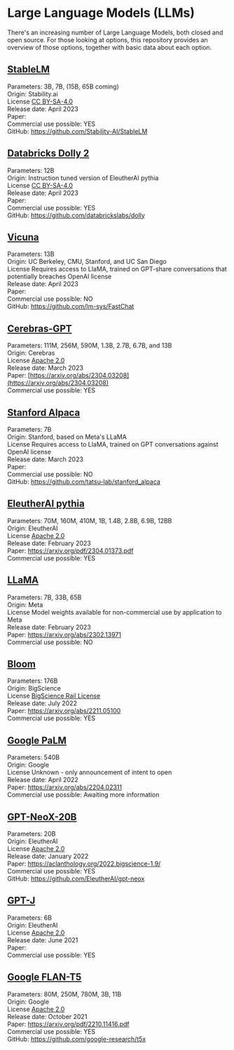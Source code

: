 # Large Language Models (LLMs)

There's an increasing number of Large Language Models, both closed and open source. For those looking at options, this repository provides an overview of those options, together with basic data about each option. 

## [StableLM](https://stability.ai/blog/stability-ai-launches-the-first-of-its-stablelm-suite-of-language-models)  
Parameters: 3B, 7B, (15B, 65B coming)  
Origin: Stability.ai  
License [CC BY-SA-4.0](https://creativecommons.org/licenses/by-sa/4.0/)  
Release date: April 2023  
Paper:  
Commercial use possible: YES  
GitHub: https://github.com/Stability-AI/StableLM  

## [Databricks Dolly 2](https://www.databricks.com/blog/2023/04/12/dolly-first-open-commercially-viable-instruction-tuned-llm)  
Parameters: 12B  
Origin: Instruction tuned version of EleutherAI pythia  
License [CC BY-SA-4.0](https://creativecommons.org/licenses/by-sa/4.0/)  
Release date: April 2023  
Paper:  
Commercial use possible: YES  
GitHub: https://github.com/databrickslabs/dolly  

## [Vicuna](https://vicuna.lmsys.org/)  
Parameters: 13B  
Origin: UC Berkeley, CMU, Stanford, and UC San Diego  
License Requires access to LlaMA, trained on GPT-share conversations that potentially breaches OpenAI license  
Release date: April 2023  
Paper:  
Commercial use possible: NO  
GitHub: https://github.com/lm-sys/FastChat  

## [Cerebras-GPT](https://www.cerebras.net/blog/cerebras-gpt-a-family-of-open-compute-efficient-large-language-models/)  
Parameters: 111M, 256M, 590M, 1.3B, 2.7B, 6.7B, and 13B  
Origin: Cerebras  
License [Apache 2.0](https://www.apache.org/licenses/LICENSE-2.0)  
Release date: March 2023  
Paper: [https://arxiv.org/abs/2304.03208](https://arxiv.org/abs/2304.03208)  
Commercial use possible: YES  

## [Stanford Alpaca](https://crfm.stanford.edu/2023/03/13/alpaca.html)  
Parameters: 7B  
Origin: Stanford, based on Meta's LLaMA  
License Requires access to LlaMA, trained on GPT conversations against OpenAI license  
Release date: March 2023  
Paper:   
Commercial use possible: NO  
GitHub: https://github.com/tatsu-lab/stanford_alpaca  

## [EleutherAI pythia](https://github.com/EleutherAI/pythia)  
Parameters: 70M, 160M, 410M, 1B, 1.4B, 2.8B, 6.9B, 12BB  
Origin: EleutherAI   
License [Apache 2.0](https://www.apache.org/licenses/LICENSE-2.0)  
Release date: February 2023  
Paper: https://arxiv.org/pdf/2304.01373.pdf  
Commercial use possible: YES  

## [LLaMA](https://ai.facebook.com/blog/large-language-model-llama-meta-ai/)  
Parameters: 7B, 33B, 65B  
Origin: Meta  
License Model weights available for non-commercial use by application to Meta  
Release date: February 2023  
Paper: https://arxiv.org/abs/2302.13971  
Commercial use possible: NO  

## [Bloom](https://bigscience.huggingface.co/blog/bloom)  
Parameters: 176B  
Origin: BigScience  
License [BigScience Rail License](https://bigscience.huggingface.co/blog/the-bigscience-rail-license)  
Release date: July 2022  
Paper: https://arxiv.org/abs/2211.05100  
Commercial use possible: YES  

## [Google PaLM](https://ai.googleblog.com/2022/04/pathways-language-model-palm-scaling-to.html)  
Parameters: 540B  
Origin: Google  
License Unknown - only announcement of intent to open  
Release date: April 2022  
Paper: https://arxiv.org/abs/2204.02311  
Commercial use possible: Awaiting more information  

## [GPT-NeoX-20B](https://huggingface.co/EleutherAI/gpt-neox-20b)  
Parameters: 20B  
Origin: EleutherAI   
License [Apache 2.0](https://www.apache.org/licenses/LICENSE-2.0)  
Release date: January 2022  
Paper: https://aclanthology.org/2022.bigscience-1.9/  
Commercial use possible: YES  
GitHub: https://github.com/EleutherAI/gpt-neox

## [GPT-J](https://huggingface.co/EleutherAI/gpt-j-6b)  
Parameters: 6B  
Origin: EleutherAI   
License [Apache 2.0](https://www.apache.org/licenses/LICENSE-2.0)  
Release date: June 2021  
Paper:   
Commercial use possible: YES  

## [Google FLAN-T5](https://ai.googleblog.com/2020/02/exploring-transfer-learning-with-t5.html)  
Parameters: 80M, 250M, 780M, 3B, 11B  
Origin: Google   
License [Apache 2.0](https://www.apache.org/licenses/LICENSE-2.0)  
Release date: October 2021  
Paper: https://arxiv.org/pdf/2210.11416.pdf  
Commercial use possible: YES  
GitHub: https://github.com/google-research/t5x

